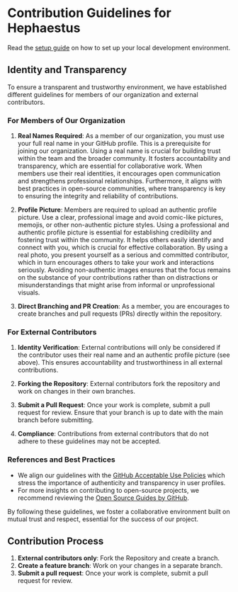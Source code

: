# Contribution Guidelines for Hephaestus

Read the [setup guide](https://ls1intum.github.io/Hephaestus/dev/setup_guide/) on how to set up your local development environment.

## Identity and Transparency

To ensure a transparent and trustworthy environment, we have established different guidelines for members of our organization and external contributors.

### For Members of Our Organization

1. **Real Names Required**: As a member of our organization, you must use your full real name in your GitHub profile. This is a prerequisite for joining our organization. Using a real name is crucial for building trust within the team and the broader community. It fosters accountability and transparency, which are essential for collaborative work. When members use their real identities, it encourages open communication and strengthens professional relationships. Furthermore, it aligns with best practices in open-source communities, where transparency is key to ensuring the integrity and reliability of contributions.

2. **Profile Picture**: Members are required to upload an authentic profile picture. Use a clear, professional image and avoid comic-like pictures, memojis, or other non-authentic picture styles. Using a professional and authentic profile picture is essential for establishing credibility and fostering trust within the community. It helps others easily identify and connect with you, which is crucial for effective collaboration. By using a real photo, you present yourself as a serious and committed contributor, which in turn encourages others to take your work and interactions seriously. Avoiding non-authentic images ensures that the focus remains on the substance of your contributions rather than on distractions or misunderstandings that might arise from informal or unprofessional visuals.

3. **Direct Branching and PR Creation**: As a member, you are encourages to create branches and pull requests (PRs) directly within the repository.

### For External Contributors

1. **Identity Verification**: External contributions will only be considered if the contributor uses their real name and an authentic profile picture (see above). This ensures accountability and trustworthiness in all external contributions.

2. **Forking the Repository**: External contributors fork the repository and work on changes in their own branches.

3. **Submit a Pull Request**: Once your work is complete, submit a pull request for review. Ensure that your branch is up to date with the main branch before submitting.

4. **Compliance**: Contributions from external contributors that do not adhere to these guidelines may not be accepted.

### References and Best Practices

- We align our guidelines with the [GitHub Acceptable Use Policies](https://docs.github.com/en/site-policy/acceptable-use-policies) which stress the importance of authenticity and transparency in user profiles.
- For more insights on contributing to open-source projects, we recommend reviewing the [Open Source Guides by GitHub](https://opensource.guide/).

By following these guidelines, we foster a collaborative environment built on mutual trust and respect, essential for the success of our project.

## Contribution Process

1. **External contributors only**: Fork the Repository and create a branch.
2. **Create a feature branch**: Work on your changes in a separate branch.
3. **Submit a pull request**: Once your work is complete, submit a pull request for review.

